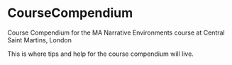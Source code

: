 # CourseCompendium
Course Compendium for the MA Narrative Environments course at Central Saint Martins, London

This is where tips and help for the course compendium will live.
